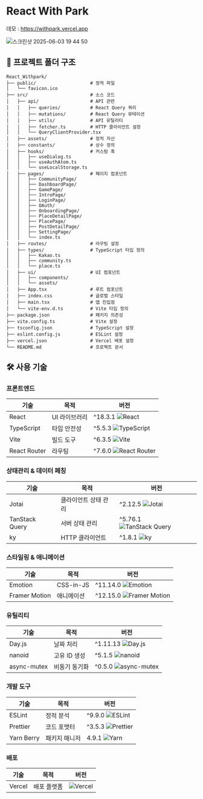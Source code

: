 # React With Park

데모 : https://withpark.vercel.app

![스크린샷 2025-06-03 19 44 50](https://github.com/user-attachments/assets/7086eafd-545e-4cd9-abb7-6b14abbca8e1)


## 📁 프로젝트 폴더 구조

```
React_Withpark/
├── public/                    # 정적 파일
│   └── favicon.ico
├── src/                       # 소스 코드
│   ├── api/                   # API 관련
│   │   ├── queries/           # React Query 쿼리
│   │   ├── mutations/         # React Query 뮤테이션
│   │   ├── utils/             # API 유틸리티
│   │   ├── fetcher.ts         # HTTP 클라이언트 설정
│   │   └── QueryClientProvider.tsx
│   ├── assets/                # 정적 자산
│   ├── constants/             # 상수 정의
│   ├── hooks/                 # 커스텀 훅
│   │   ├── useDialog.ts
│   │   ├── useAuthAtom.ts
│   │   └── useLocalStorage.ts
│   ├── pages/                 # 페이지 컴포넌트
│   │   ├── CommunityPage/
│   │   ├── DashboardPage/
│   │   ├── GamePage/
│   │   ├── IntroPage/
│   │   ├── LoginPage/
│   │   ├── OAuth/
│   │   ├── OnboardingPage/
│   │   ├── PlaceDetailPage/
│   │   ├── PlacePage/
│   │   ├── PostDetailPage/
│   │   ├── SettingPage/
│   │   └── index.ts
│   ├── routes/                # 라우팅 설정
│   ├── types/                 # TypeScript 타입 정의
│   │   ├── Kakao.ts
│   │   ├── community.ts
│   │   └── place.ts
│   ├── ui/                    # UI 컴포넌트
│   │   ├── components/
│   │   └── assets/
│   ├── App.tsx                # 루트 컴포넌트
│   ├── index.css              # 글로벌 스타일
│   ├── main.tsx               # 앱 진입점
│   └── vite-env.d.ts          # Vite 타입 정의
├── package.json               # 패키지 의존성
├── vite.config.ts             # Vite 설정
├── tsconfig.json              # TypeScript 설정
├── eslint.config.js           # ESLint 설정
├── vercel.json                # Vercel 배포 설정
└── README.md                  # 프로젝트 문서
```

## 🛠 사용 기술

### 프론트엔드
| 기술 | 목적 | 버전 |
|------|------|------|
| React | UI 라이브러리 | ^18.3.1 ![React](https://img.shields.io/badge/React-18.3.1-61DAFB?style=flat&logo=react&logoColor=white) |
| TypeScript | 타입 안전성 | ^5.5.3 ![TypeScript](https://img.shields.io/badge/TypeScript-5.5.3-3178C6?style=flat&logo=typescript&logoColor=white) |
| Vite | 빌드 도구 | ^6.3.5 ![Vite](https://img.shields.io/badge/Vite-6.3.5-646CFF?style=flat&logo=vite&logoColor=white) |
| React Router | 라우팅 | ^7.6.0 ![React Router](https://img.shields.io/badge/React%20Router-7.6.0-CA4245?style=flat&logo=react-router&logoColor=white) |

### 상태관리 & 데이터 페칭
| 기술 | 목적          | 버전 |
|------|-------------|------|
| Jotai | 클라이언트 상태 관리 | ^2.12.5 ![Jotai](https://img.shields.io/badge/Jotai-2.12.5-000000?style=flat) |
| TanStack Query | 서버 상태 관리    | ^5.76.1 ![TanStack Query](https://img.shields.io/badge/TanStack%20Query-5.76.1-FF4154?style=flat&logo=react-query&logoColor=white) |
| ky | HTTP 클라이언트  | ^1.8.1 ![ky](https://img.shields.io/badge/ky-1.8.1-000000?style=flat) |

### 스타일링 & 애니메이션
| 기술 | 목적 | 버전 |
|------|------|------|
| Emotion | CSS-in-JS | ^11.14.0 ![Emotion](https://img.shields.io/badge/Emotion-11.14.0-DB7093?style=flat&logo=emotion&logoColor=white) |
| Framer Motion | 애니메이션 | ^12.15.0 ![Framer Motion](https://img.shields.io/badge/Framer%20Motion-12.15.0-0055FF?style=flat&logo=framer&logoColor=white) |

### 유틸리티
| 기술 | 목적 | 버전 |
|------|------|------|
| Day.js | 날짜 처리 | ^1.11.13 ![Day.js](https://img.shields.io/badge/Day.js-1.11.13-FF5F56?style=flat) |
| nanoid | 고유 ID 생성 | ^5.1.5 ![nanoid](https://img.shields.io/badge/nanoid-5.1.5-000000?style=flat) |
| async-mutex | 비동기 동기화 | ^0.5.0 ![async-mutex](https://img.shields.io/badge/async--mutex-0.5.0-000000?style=flat) |

### 개발 도구
| 기술         | 목적 | 버전 |
|------------|------|------|
| ESLint     | 정적 분석 | ^9.9.0 ![ESLint](https://img.shields.io/badge/ESLint-9.9.0-4B32C3?style=flat&logo=eslint&logoColor=white) |
| Prettier   | 코드 포맷터 | ^3.5.3 ![Prettier](https://img.shields.io/badge/Prettier-3.5.3-F7B93E?style=flat&logo=prettier&logoColor=white) |
| Yarn Berry | 패키지 매니저 | 4.9.1 ![Yarn](https://img.shields.io/badge/Yarn-4.9.1-2C8EBB?style=flat&logo=yarn&logoColor=white) |

### 배포
| 기술 | 목적 | 버전 |
|------|------|------|
| Vercel | 배포 플랫폼 | ![Vercel](https://img.shields.io/badge/Vercel-000000?style=flat&logo=vercel&logoColor=white) |